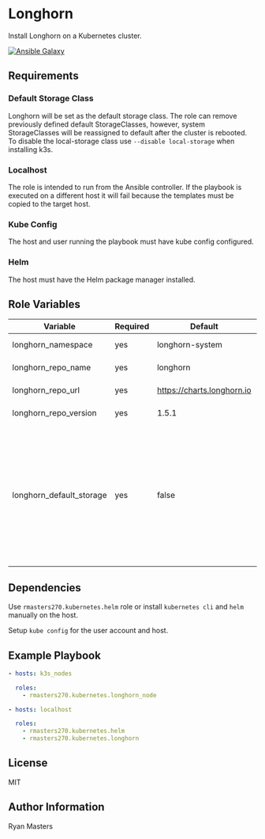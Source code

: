 # Longhorn

Install Longhorn on a Kubernetes cluster.

[![Ansible Galaxy](https://img.shields.io/badge/ansible--galaxy-longhorn-blue.svg)](https://galaxy.ansible.com/ui/standalone/roles/rmasters270/longhorn)

## Requirements

### Default Storage Class

Longhorn will be set as the default storage class. The role can remove previously defined default StorageClasses, however, system StorageClasses will be reassigned to default after the cluster is rebooted.  To disable the local-storage class use `--disable local-storage` when installing k3s.

### Localhost

The role is intended to run from the Ansible controller.  If the playbook is executed on a different host it will fail because the templates must be copied to the target host.

### Kube Config

The host and user running the playbook must have kube config configured.

### Helm

The host must have the Helm package manager installed.

## Role Variables

| Variable                 | Required | Default                      | Comments                                                                                                                                                                                             |
| ------------------------ | -------- | ---------------------------- | ---------------------------------------------------------------------------------------------------------------------------------------------------------------------------------------------------- |
| longhorn_namespace       | yes      | longhorn-system              | Kubernetes namespace                                                                                                                                                                                 |
| longhorn_repo_name       | yes      | longhorn                     | Helm repository name                                                                                                                                                                                 |
| longhorn_repo_url        | yes      | <https://charts.longhorn.io> | Helm repository URL                                                                                                                                                                                  |
| longhorn_repo_version    | yes      | 1.5.1                        | Helm chart version                                                                                                                                                                                   |
| longhorn_default_storage | yes      | false                        | Longhorn will automatically be set as the default.  Change this value to `true` to remove the the default status from other StorageClasses. System default storage classes will return after reboot. |

## Dependencies

Use `rmasters270.kubernetes.helm` role or install `kubernetes cli` and `helm` manually on the host.

Setup `kube config` for the user account and host.

## Example Playbook

```yaml
- hosts: k3s_nodes

  roles:
    - rmasters270.kubernetes.longhorn_node

- hosts: localhost

  roles:
    - rmasters270.kubernetes.helm
    - rmasters270.kubernetes.longhorn
```

## License

MIT

## Author Information

Ryan Masters
